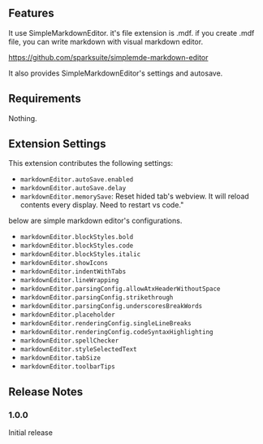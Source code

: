 ## Features

It use SimpleMarkdownEditor. it's file extension is .mdf. if you create .mdf file, you can write markdown with visual markdown editor.

https://github.com/sparksuite/simplemde-markdown-editor

It also provides SimpleMarkdownEditor's settings and autosave.

## Requirements

Nothing.

## Extension Settings
This extension contributes the following settings:
* `markdownEditor.autoSave.enabled`
* `markdownEditor.autoSave.delay`
* `markdownEditor.memorySave`: Reset hided tab's webview. It will reload contents every display. Need to restart vs code."

below are simple markdown editor's configurations.
* `markdownEditor.blockStyles.bold`
* `markdownEditor.blockStyles.code`
* `markdownEditor.blockStyles.italic`
* `markdownEditor.showIcons`
* `markdownEditor.indentWithTabs`
* `markdownEditor.lineWrapping`
* `markdownEditor.parsingConfig.allowAtxHeaderWithoutSpace`
* `markdownEditor.parsingConfig.strikethrough`
* `markdownEditor.parsingConfig.underscoresBreakWords`
* `markdownEditor.placeholder`
* `markdownEditor.renderingConfig.singleLineBreaks`
* `markdownEditor.renderingConfig.codeSyntaxHighlighting`
* `markdownEditor.spellChecker`
* `markdownEditor.styleSelectedText`
* `markdownEditor.tabSize`
* `markdownEditor.toolbarTips`

## Release Notes

### 1.0.0

Initial release